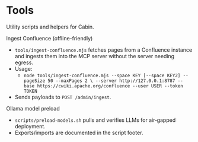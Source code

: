 # Tools

Utility scripts and helpers for Cabin.

Ingest Confluence (offline-friendly)
- `tools/ingest-confluence.mjs` fetches pages from a Confluence instance and ingests them into the MCP server without the server needing egress.
- Usage:
  - `node tools/ingest-confluence.mjs --space KEY [--space KEY2] --pageSize 50 --maxPages 2 \
     --server http://127.0.0.1:8787 --base https://cwiki.apache.org/confluence --user USER --token TOKEN`
- Sends payloads to `POST /admin/ingest`.

Ollama model preload
- `scripts/preload-models.sh` pulls and verifies LLMs for air‑gapped deployment.
- Exports/imports are documented in the script footer.
